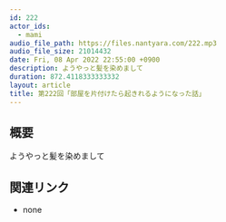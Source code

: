 ```yaml
---
id: 222
actor_ids:
  - mami
audio_file_path: https://files.nantyara.com/222.mp3
audio_file_size: 21014432
date: Fri, 08 Apr 2022 22:55:00 +0900
description: ようやっと髪を染めまして
duration: 872.4118333333332
layout: article
title: 第222回「部屋を片付けたら起きれるようになった話」
---
```

## 概要

ようやっと髪を染めまして

## 関連リンク

* none
